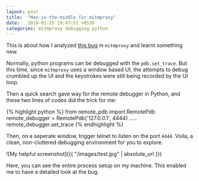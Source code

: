 ```yaml
---
layout: post
title:  "Man-in-the-middle for mitmproxy"
date:   2018-01-25 19:47:51 +0530
categories: mitmproxy debugging python
---
```

This is about how I analyzed [this bug](https://github.com/mitmproxy/mitmproxy/issues/2647) in `mitmproxy` and learnt something new.  

Normally, python programs can be debugged with the `pdb.set_trace`. But this time, since `mitmproxy` uses a window based UI, the attempts to debug crumbled up the UI and the keystrokes were still being recorded by the UI loop.

Then a quick search gave way for the remote debugger in Python, and these two lines of codes did the trick for me:

{% highlight python %}
	from remote_pdb import RemotePdb
	remote_debugger = RemotePdb('127.0.0.1', 4444)
	.....
	remote_debugger.set_trace
{% endhighlight %}


Then, on a seperate window, trigger telnet to listen on the port `4444`. Voila, a clean, non-cluttered debugging environment for you to explore.

![My helpful screenshot]({{ "/images/test.jpg" | absolute_url }})

Here, you can see the entire process setup on my machine. This enabled me to have a detailed look at the bug. 	
